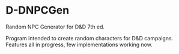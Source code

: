 # D-DNPCGen
Random NPC Generator for D&amp;D 7th ed.

Program intended to create random characters for D&D campaigns.
Features all in progress, few implementations working now.
